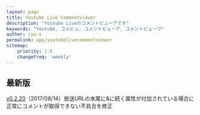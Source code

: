 ```yaml
---
layout: page
title: Youtube Live Commentviewer
description: "Youtube Liveのコメントビューアです"
keywords: "Youtube, コメビュ, コメントビューア, コメントビューワ"
author: ryu-s
permalink: app/youtubelivecommentviewer
sitemap:
    priority: 1.0
    changefreq: 'weekly'	
---
```


## 最新版
[v0.2.20](http://int-main.ddo.jp/app/YoutubeLiveCommentViewer_v0.2.20.zip)（2017/08/14）放送URLの末尾に&に続く属性が付加されている場合に正常にコメントが取得できない不具合を修正  
